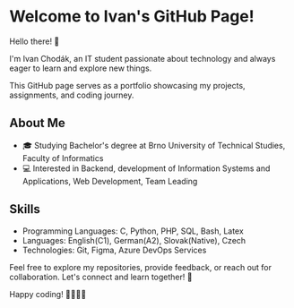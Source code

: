 # Welcome to Ivan's GitHub Page!

Hello there! 👋


I'm Ivan Chodák, an IT student passionate about technology and always eager to learn and explore new things. 

This GitHub page serves as a portfolio showcasing my projects, assignments, and coding journey.

## About Me

- 🎓 Studying Bachelor's degree at Brno University of Technical Studies, Faculty of Informatics
- 💻 Interested in Backend, development of Information Systems and Applications, Web Development, Team Leading


## Skills

- Programming Languages: C, Python, PHP, SQL, Bash, Latex
- Languages: English(C1), German(A2), Slovak(Native), Czech
- Technologies: Git, Figma, Azure DevOps Services

Feel free to explore my repositories, provide feedback, or reach out for collaboration. Let's connect and learn together! 🚀

Happy coding! 👩‍💻👨‍💻


<!--
## Connect with Me

- [LinkedIn](Your LinkedIn Profile Link)
- [Twitter](Your Twitter Profile Link)

- 🌐 [Your Portfolio Website/Blog (if applicable)]
## Projects

Here are some of the projects I've worked on:

1. **[Project 1 Name]**
   - Description: [Brief project description]
   - Repository: [Link to the GitHub repository]

2. **[Project 2 Name]**
   - Description: [Brief project description]
   - Repository: [Link to the GitHub repository]

...


**IvanIV100/IvanIV100** is a ✨ _special_ ✨ repository because its `README.md` (this file) appears on your GitHub profile.

Here are some ideas to get you started:

- 🔭 I’m currently working on ...
- 🌱 I’m currently learning ...
- 👯 I’m looking to collaborate on ...
- 🤔 I’m looking for help with ...
- 💬 Ask me about ...
- 📫 How to reach me: ...
- 😄 Pronouns: ...
- ⚡ Fun fact: ...
-->
